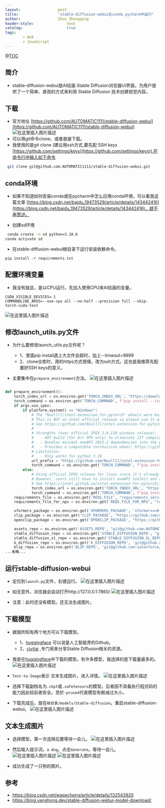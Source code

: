 ```yaml
---
layout:					post
title:					"stable-diffusion-webui在conda pycharm中运行"
author:					Zhou Zhongqing
header-style:				text
catalog:					true
tags:
		- Web
		- JavaScript
---
```

@[TOC](目录)
## 简介
- stable-diffusion-webui是AI绘画 Stable Diffusion浏览器UI界面，为用户提供了一个简单、直观的方式来利用 Stable Diffusion 技术创建视觉内容。


## 下载
- 官方地址 [https://github.com/AUTOMATIC1111/stable-diffusion-webui](https://github.com/AUTOMATIC1111/stable-diffusion-webui)
![在这里插入图片描述](https://i-blog.csdnimg.cn/direct/2f0d0adcc23542ca9ed5aa9dea9ba912.png)
- 可以用git命令clone，或者直接下载。
-  我使用的是git clone (建议用ssh方式,要先配  SSH keys [https://github.com/settings/keys](https://github.com/settings/keys)),在命令行中输入如下命令

```bash
 git clone git@github.com:AUTOMATIC1111/stable-diffusion-webui.git
```

## conda环境

- 如果不知道如何安装conda或在pycharm中怎么应用conda环境，可以看我这篇文章 [https://blog.csdn.net/baidu_19473529/article/details/143442416](https://blog.csdn.net/baidu_19473529/article/details/143442416)，就不再赘述。


- 创建sd环境

```bash
 conda create -n sd python=3.10.6
conda activate sd
```

- 在stable-diffusion-webui根目录下运行安装依赖命令。
```
pip install -r requirements.txt
```
## 配置环境变量
- 我没有独显，是以CPU运行。先加入使用CPU来AI绘画的变量。

```
CUDA_VISIBLE_DEVICES=-1
COMMANDLINE_ARGS=--use-cpu all --no-half --precision full --skip-torch-cuda-test
```

![在这里插入图片描述](https://i-blog.csdnimg.cn/direct/30854b358da14eae8b4c1d367b252180.png)

## 修改launch_utils.py文件
- 为什么要修改launch_utils.py文件呢？
	- 1、里面pip install遇上大文件会超时，加上--timeout=9999
	- 2、clone仓库时，用的https方式很慢，改为ssh方式。这也是我推荐先配置好SSH keys的意义。


- 主要集中在`prepare_environment`方法。
![在这里插入图片描述](https://i-blog.csdnimg.cn/direct/05af530e545e47e48c2817a5e8244ea9.png)

```python

def prepare_environment():
    torch_index_url = os.environ.get('TORCH_INDEX_URL', "https://download.pytorch.org/whl/cu121")
    torch_command = os.environ.get('TORCH_COMMAND', f"pip install --timeout=9999 torch==2.1.2 torchvision==0.16.2 --extra-index-url {torch_index_url}")
    if args.use_ipex:
        if platform.system() == "Windows":
            # The "Nuullll/intel-extension-for-pytorch" wheels were built from IPEX source for Intel Arc GPU: https://github.com/intel/intel-extension-for-pytorch/tree/xpu-main
            # This is NOT an Intel official release so please use it at your own risk!!
            # See https://github.com/Nuullll/intel-extension-for-pytorch/releases/tag/v2.0.110%2Bxpu-master%2Bdll-bundle for details.
            #
            # Strengths (over official IPEX 2.0.110 windows release):
            #   - AOT build (for Arc GPU only) to eliminate JIT compilation overhead: https://github.com/intel/intel-extension-for-pytorch/issues/399
            #   - Bundles minimal oneAPI 2023.2 dependencies into the python wheels, so users don't need to install oneAPI for the whole system.
            #   - Provides a compatible torchvision wheel: https://github.com/intel/intel-extension-for-pytorch/issues/465
            # Limitation:
            #   - Only works for python 3.10
            url_prefix = "https://github.com/Nuullll/intel-extension-for-pytorch/releases/download/v2.0.110%2Bxpu-master%2Bdll-bundle"
            torch_command = os.environ.get('TORCH_COMMAND', f"pip install --timeout=9999 {url_prefix}/torch-2.0.0a0+gite9ebda2-cp310-cp310-win_amd64.whl {url_prefix}/torchvision-0.15.2a0+fa99a53-cp310-cp310-win_amd64.whl {url_prefix}/intel_extension_for_pytorch-2.0.110+gitc6ea20b-cp310-cp310-win_amd64.whl")
        else:
            # Using official IPEX release for linux since it's already an AOT build.
            # However, users still have to install oneAPI toolkit and activate oneAPI environment manually.
            # See https://intel.github.io/intel-extension-for-pytorch/index.html#installation for details.
            torch_index_url = os.environ.get('TORCH_INDEX_URL', "https://pytorch-extension.intel.com/release-whl/stable/xpu/us/")
            torch_command = os.environ.get('TORCH_COMMAND', f"pip install --timeout=9999 torch==2.0.0a0 intel-extension-for-pytorch==2.0.110+gitba7f6c1 --extra-index-url {torch_index_url}")
    requirements_file = os.environ.get('REQS_FILE', "requirements_versions.txt")
    requirements_file_for_npu = os.environ.get('REQS_FILE_FOR_NPU', "requirements_npu.txt")

    xformers_package = os.environ.get('XFORMERS_PACKAGE', 'xformers==0.0.23.post1')
    clip_package = os.environ.get('CLIP_PACKAGE', "https://github.com/openai/CLIP/archive/d50d76daa670286dd6cacf3bcd80b5e4823fc8e1.zip")
    openclip_package = os.environ.get('OPENCLIP_PACKAGE', "https://github.com/mlfoundations/open_clip/archive/bb6e834e9c70d9c27d0dc3ecedeebeaeb1ffad6b.zip")

    assets_repo = os.environ.get('ASSETS_REPO', "git@github.com:AUTOMATIC1111/stable-diffusion-webui-assets.git")
    stable_diffusion_repo = os.environ.get('STABLE_DIFFUSION_REPO', "git@github.com:Stability-AI/stablediffusion.git")
    stable_diffusion_xl_repo = os.environ.get('STABLE_DIFFUSION_XL_REPO', "git@github.com:Stability-AI/generative-models.git")
    k_diffusion_repo = os.environ.get('K_DIFFUSION_REPO', 'git@github.com:crowsonkb/k-diffusion.git')
    blip_repo = os.environ.get('BLIP_REPO', 'git@github.com:salesforce/BLIP.git')
...省略...

```



## 运行stable-diffusion-webui
- 定位到`launch.py`文件，右键运行。
![在这里插入图片描述](https://i-blog.csdnimg.cn/direct/abe36b5bf90542269573c14c7931dbf1.png)
- 如无意外，浏览器会自动打开http://127.0.0.1:7860/
![在这里插入图片描述](https://i-blog.csdnimg.cn/direct/77d9c42fe8ec47ca8d249af7c92dffbd.png)


- 注意：此时还没有模型。还无法生成图片。

## 下载模型
- 据我所知有两个地方可以下载模型。
	- 1、[huggingface](https://huggingface.co/models?pipeline_tag=text-to-image&sort=downloads&search=stable-diffusion) 可以说是人工智能界的Github。
	- 2、[civitai](https://civitai.com/) ,专门用来分享Stable Diffusion相关的资源。

- 我是在[huggingface](https://huggingface.co/models?pipeline_tag=text-to-image&sort=downloads&search=stable-diffusion)中下载的模型。有许多模型，我选择的是下载量最多的。
![在这里插入图片描述](https://i-blog.csdnimg.cn/direct/5bbdf5ef51d644ceb3265072daf46e6c.png)
- `Text-to-Image`表示 文本生成图片。进入详情。
![在这里插入图片描述](https://i-blog.csdnimg.cn/direct/ce72fe1211bd41edae441ea7636eaec0.png)
- 选择下载副档名为`.ckpt`或`.safetensors`的模型。后者因不具备执行程式码的能力因此较前者安全。至於`-pruned`代表模型有刪减过大小。
- 下载完成后，放在`根目录/models/Stable-diffusion`。重启stable-diffusion-webui。
![在这里插入图片描述](https://i-blog.csdnimg.cn/direct/d1e101dbbe1f4dd8941389f0d2e4c16c.png)

## 文本生成图片
- 选择模型，第一次选择后要等待一会儿。
![在这里插入图片描述](https://i-blog.csdnimg.cn/direct/540ddb7eec5c4e17911124e5f50daef8.png)

- 然后输入提示词，`a dog`。点击`Generate`。等待一会儿。
![在这里插入图片描述](https://i-blog.csdnimg.cn/direct/824661e4c2ba48c3ac62160df66e9f3d.png)
![在这里插入图片描述](https://i-blog.csdnimg.cn/direct/d36dbbadbb844c938b9039e2ebd237d9.png)

- 成功生成了一只狗的图片。
















## 参考
- https://blog.csdn.net/wapecheng/article/details/132543920
- https://blog.yanghong.dev/stable-diffusion-webui-model-download/